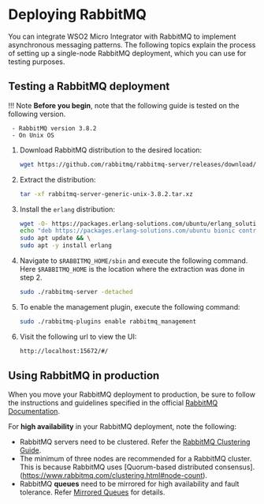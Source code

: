 # Deploying RabbitMQ

You can integrate WSO2 Micro Integrator with RabbitMQ to implement asynchronous messaging patterns. The following topics explain the process of setting up a single-node RabbitMQ deployment, which you can use for testing purposes.

## Testing a RabbitMQ deployment

!!! Note
     **Before you begin**, note that the following guide is tested on the following version.

     - RabbitMQ version 3.8.2 
     - On Unix OS

1. Download RabbitMQ distribution to the desired location:

    ```bash
    wget https://github.com/rabbitmq/rabbitmq-server/releases/download/v3.8.2/rabbitmq-server-generic-unix-3.8.2.tar.xz
    ```
    
2. Extract the distribution:

    ```bash
    tar -xf rabbitmq-server-generic-unix-3.8.2.tar.xz
    ```

3. Install the `erlang` distribution:

    ```bash
    wget -O- https://packages.erlang-solutions.com/ubuntu/erlang_solutions.asc | sudo apt-key add -
    echo "deb https://packages.erlang-solutions.com/ubuntu bionic contrib" | sudo tee /etc/apt/sources.list.d/rabbitmq.list && \
    sudo apt update && \
    sudo apt -y install erlang
    ```

4. Navigate to `$RABBITMQ_HOME/sbin` and execute the following command. Here `$RABBITMQ_HOME` is the location where the extraction was done in step 2.

    ```bash
    sudo ./rabbitmq-server -detached
    ```
    
5. To enable the management plugin, execute the following command:

    ```bash
    sudo ./rabbitmq-plugins enable rabbitmq_management
    ```
    
6. Visit the following url to view the UI:

    ```bash
    http://localhost:15672/#/
    ```
    
## Using RabbitMQ in production

When you move your RabbitMQ deployment to production, be sure to follow the instructions and guidelines specified in the official [RabbitMQ Documentation](https://www.rabbitmq.com/download.html).

For **high availability** in your RabbitMQ deployment, note the following:

-  RabbitMQ servers need to be clustered. Refer the [RabbitMQ Clustering Guide](https://www.rabbitmq.com/clustering.html).
-  The minimum of three nodes are recommended for a RabbitMQ cluster. This is because RabbitMQ uses [Quorum-based distributed consensus].(https://www.rabbitmq.com/clustering.html#node-count).
-  RabbitMQ **queues** need to be mirrored for high availability and fault tolerance. Refer [Mirrored Queues](https://www.rabbitmq.com/ha.html) for details.
 
